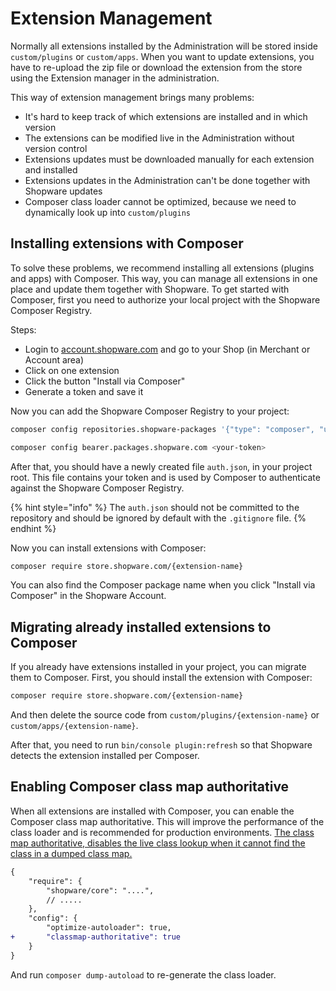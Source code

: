 # Extension Management

Normally all extensions installed by the Administration will be stored inside `custom/plugins` or `custom/apps`. When you want to update extensions, you have to re-upload the zip file or download the extension from the store using the Extension manager in the administration.

This way of extension management brings many problems:

- It's hard to keep track of which extensions are installed and in which version
- The extensions can be modified live in the Administration without version control
- Extensions updates must be downloaded manually for each extension and installed
- Extensions updates in the Administration can't be done together with Shopware updates
- Composer class loader cannot be optimized, because we need to dynamically look up into `custom/plugins`

## Installing extensions with Composer

To solve these problems, we recommend installing all extensions (plugins and apps) with Composer. This way, you can manage all extensions in one place and update them together with Shopware. To get started with Composer, first you need to authorize your local project with the Shopware Composer Registry.

Steps:

- Login to [account.shopware.com](https://account.shopware.com) and go to your Shop (in Merchant or Account area)
- Click on one extension
- Click the button "Install via Composer"
- Generate a token and save it

Now you can add the Shopware Composer Registry to your project:

```bash
composer config repositories.shopware-packages '{"type": "composer", "url": "https://packages.shopware.com"}'

composer config bearer.packages.shopware.com <your-token>
```

After that, you should have a newly created file `auth.json`, in your project root. This file contains your token and is used by Composer to authenticate against the Shopware Composer Registry.

{% hint style="info" %}
The `auth.json` should not be committed to the repository and should be ignored by default with the `.gitignore` file.
{% endhint %}

Now you can install extensions with Composer:

```bash
composer require store.shopware.com/{extension-name}
```

You can also find the Composer package name when you click "Install via Composer" in the Shopware Account.

## Migrating already installed extensions to Composer

If you already have extensions installed in your project, you can migrate them to Composer. First, you should install the extension with Composer:

```bash
composer require store.shopware.com/{extension-name}
```

And then delete the source code from `custom/plugins/{extension-name}` or `custom/apps/{extension-name}`.

After that, you need to run `bin/console plugin:refresh` so that Shopware detects the extension installed per Composer.

## Enabling Composer class map authoritative

When all extensions are installed with Composer, you can enable the Composer class map authoritative. This will improve the performance of the class loader and is recommended for production environments.
[The class map authoritative, disables the live class lookup when it cannot find the class in a dumped class map.](https://getcomposer.org/doc/articles/autoloader-optimization.md#optimization-level-2-a-authoritative-class-maps)

```diff
{
    "require": {
        "shopware/core": "....",
        // .....
    },
    "config": {
        "optimize-autoloader": true,
+       "classmap-authoritative": true
    }
}
```

And run `composer dump-autoload` to re-generate the class loader.


